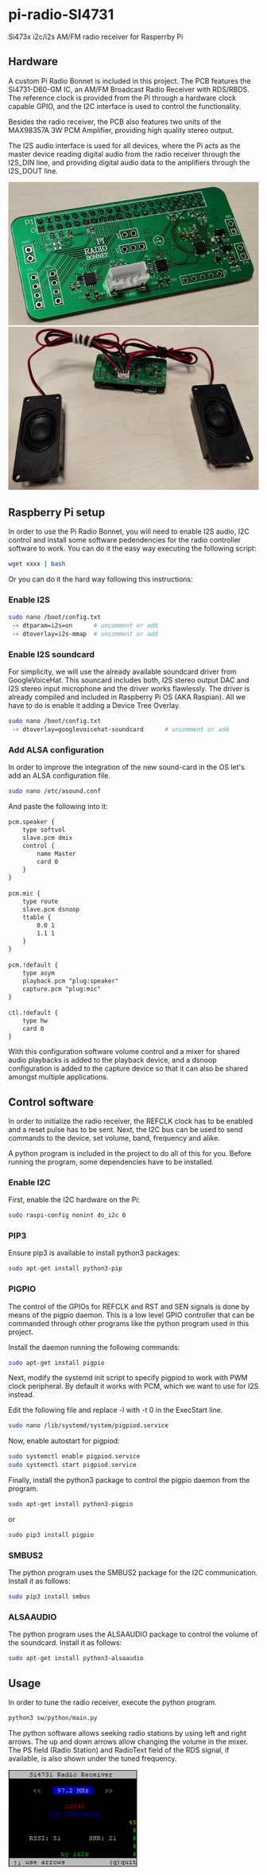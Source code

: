 # pi-radio-SI4731
Si473x i2c/i2s AM/FM radio receiver for Rasperrby Pi

## Hardware

A custom Pi Radio Bonnet is included in this project. The PCB features the SI4731-D60-GM IC, an AM/FM Broadcast Radio Receiver with RDS/RBDS. The reference clock is provided from the Pi through a hardware clock capable GPIO, and the I2C interface is used to control the functionality.

Besides the radio receiver, the PCB also features two units of the MAX98357A 3W PCM Amplifier, providing high quality stereo output.

The I2S audio interface is used for all devices, where the Pi acts as the master device reading digital audio from the radio receiver through the I2S_DIN line, and providing digital audio data to the amplifiers through the I2S_DOUT line. 

![Pi Radio Bonnet](img/PiRadioBonnet.jpg)
![Bonnet On Pi Zero W](img/PiRadioBonnetOnPiZeroW.jpg)

## Raspberry Pi setup

In order to use the Pi Radio Bonnet, you will need to enable I2S audio, I2C control and install some software pedendencies for the radio controller software to work. You can do it the easy way executing the following script:

``` bash
wget xxxx | bash
```

Or you can do it the hard way following this instructions:

### Enable I2S

``` bash
sudo nano /boot/config.txt
 -> dtparam=i2s=on 		# uncomment or add
 -> dtoverlay=i2s-mmap 	# uncomment or add
```

### Enable I2S soundcard

For simplicity, we will use the already available soundcard driver from GoogleVoiceHat. This souncard includes both, I2S stereo output DAC and I2S stereo input microphone and the driver works flawlessly. The driver is already compiled and included in Raspberry Pi OS (AKA Raspian). All we have to do is enable it adding a Device Tree Overlay.

``` bash
sudo nano /boot/config.txt
 -> dtoverlay=googlevoicehat-soundcard 		# uncomment or add
```

### Add ALSA configuration

In order to improve the integration of the new sound-card in the OS let's add an ALSA configuration file.
``` bash
sudo nano /etc/asound.conf
```

And paste the following into it:
```
pcm.speaker {
	type softvol
	slave.pcm dmix
	control {
		name Master
		card 0
	}
}

pcm.mic {
	type route
	slave.pcm dsnoop
	ttable {
		0.0 1
		1.1 1
	}
}

pcm.!default {
	type asym
	playback.pcm "plug:speaker"
	capture.pcm "plug:mic"
}

ctl.!default {
	type hw
	card 0
}
```
With this configuration software volume control and a mixer for shared audio playbacks is added to the playback device, and a dsnoop configuration is added to the capture device so that it can also be shared amongst multiple applications.

## Control software

In order to initialize the radio receiver, the REFCLK clock has to be enabled and a reset pulse has to be sent. Next, the I2C bus can be used to send commands to the device, set volume, band, frequency and alike.

A python program is included in the project to do all of this for you. Before running the program, some dependencies have to be installed.

### Enable I2C

First, enable the I2C hardware on the Pi:

``` bash
sudo raspi-config nonint do_i2c 0
```
### PIP3

Ensure pip3 is available to install python3 packages:
``` bash
sudo apt-get install python3-pip
```


### PIGPIO

The control of the GPIOs for REFCLK and RST and SEN signals is done by means of the pigpio daemon. This is a low level GPIO controller that can be commanded through other programs like the python program used in this project.

Install the daemon running the following commands:
``` bash
sudo apt-get install pigpio
```
Next, modify the systemd init script to specify pigpiod to work with PWM clock peripheral. By default it works with PCM, which we want to use for I2S instead.

Edit the following file and replace -l with -t 0 in the ExecStart line.
``` bash
sudo nano /lib/systemd/system/pigpiod.service
```

Now, enable autostart for pigpiod:
``` bash
sudo systemctl enable pigpiod.service
sudo systemctl start pigpiod.service
```

Finally, install the python3 package to control the pigpio daemon from the program.

``` bash
sudo apt-get install python3-pigpio
```
or
``` bash
sudo pip3 install pigpio
```

### SMBUS2

The python program uses the SMBUS2 package for the I2C communication. Install it as follows:

``` bash
sudo pip3 install smbus
```

### ALSAAUDIO

The python program uses the ALSAAUDIO package to control the volume of the soundcard. Install it as follows:

``` bash
sudo apt-get install python3-alsaaudio
```

## Usage

In order to tune the radio receiver, execute the python program.

``` bash
python3 sw/python/main.py
```

The python software allows seeking radio stations by using left and right arrows. The up and down arrows allow changing the volume in the mixer. The PS field (Radio Station) and RadioText field of the RDS signal, if available, is also shown under the tuned frequency.

![Radio Receiver Software](img/RadioReceiverSw.png)
